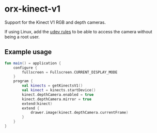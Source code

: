 # orx-kinect-v1

Support for the Kinect V1 RGB and depth cameras.

If using Linux, add
the [udev rules](https://github.com/OpenKinect/libfreenect/tree/master/platform/linux/udev) to be
able to access the camera without being a root user.

## Example usage

```kotlin
fun main() = application {
    configure {
        fullscreen = Fullscreen.CURRENT_DISPLAY_MODE
    }
    program {
        val kinects = getKinectsV1()
        val kinect = kinects.startDevice()
        kinect.depthCamera.enabled = true
        kinect.depthCamera.mirror = true
        extend(kinect)
        extend {
            drawer.image(kinect.depthCamera.currentFrame)
        }
    }
}
```
